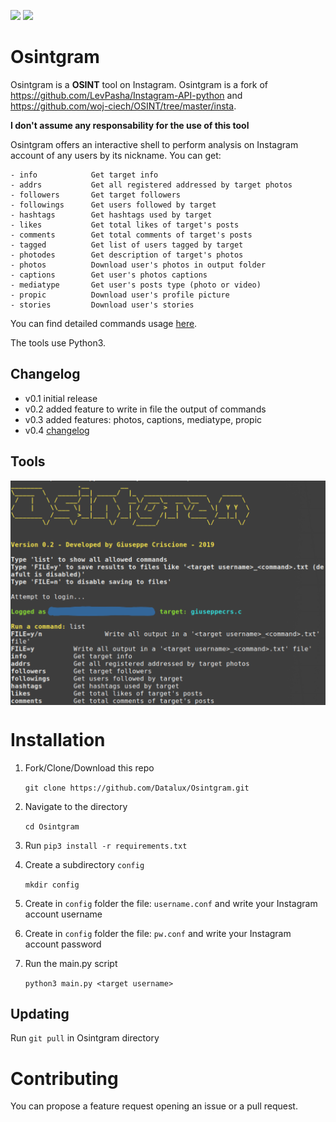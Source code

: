 [![](https://img.shields.io/badge/version-0.4-green)](https://github.com/Datalux/Osintgram/releases/tag/0.4)
[![](https://img.shields.io/badge/license-GPLv3-blue)](https://img.shields.io/badge/license-GPLv3-blue)


# Osintgram
Osintgram is a **OSINT** tool on Instagram.
Osintgram is a fork of https://github.com/LevPasha/Instagram-API-python and https://github.com/woj-ciech/OSINT/tree/master/insta.

**I don't assume any responsability for the use of this tool**

Osintgram offers an interactive shell to perform analysis on Instagram account of any users by its nickname. You can get:
```
- info            Get target info
- addrs           Get all registered addressed by target photos
- followers       Get target followers
- followings      Get users followed by target
- hashtags        Get hashtags used by target
- likes           Get total likes of target's posts
- comments        Get total comments of target's posts
- tagged          Get list of users tagged by target
- photodes        Get description of target's photos
- photos          Download user's photos in output folder
- captions        Get user's photos captions
- mediatype       Get user's posts type (photo or video)
- propic          Download user's profile picture
- stories         Download user's stories  
```
You can find detailed commands usage [here](commands.md).


The tools use Python3.

## Changelog
- v0.1 initial release
- v0.2 added feature to write in file the output of commands
- v0.3 added features: photos, captions, mediatype, propic
- v0.4 [changelog](https://github.com/Datalux/Osintgram/releases/tag/0.4)

## Tools
<p align="center">
<img align="center" src="cmd.png" width="600">
</p>


# Installation
1. Fork/Clone/Download this repo

    `git clone https://github.com/Datalux/Osintgram.git`


2. Navigate to the directory

    `cd Osintgram`

3. Run `pip3 install -r requirements.txt`


4. Create a subdirectory `config`

    `mkdir config`

5. Create in `config` folder the file: `username.conf` and write your Instagram account username

6. Create in `config` folder the file: `pw.conf` and write your Instagram account password

7. Run the main.py script 

    `python3 main.py <target username>`

## Updating

Run `git pull` in Osintgram directory

# Contributing
You can propose a feature request opening an issue or a pull request.
